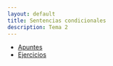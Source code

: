 ```yaml
---
layout: default
title: Sentencias condicionales
description: Tema 2
---
```


- [Apuntes](./apuntes)
- [Ejercicios](./ejercicios)

